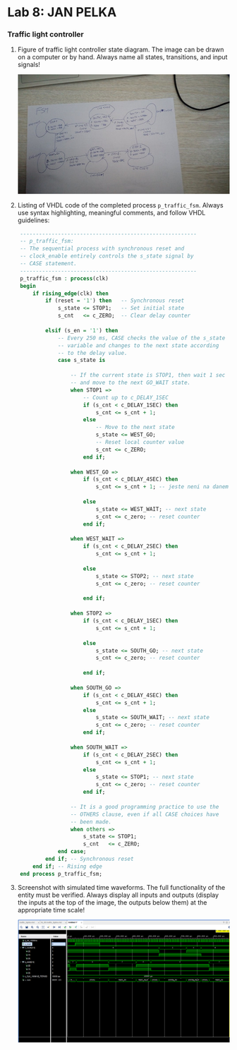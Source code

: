 # Lab 8: JAN PELKA

### Traffic light controller

1. Figure of traffic light controller state diagram. The image can be drawn on a computer or by hand. Always name all states, transitions, and input signals!

   ![your figure](https://github.com/jamo796/-digital-electronics-1/blob/main/labs/08-traffic_lights/img/277982447_949491495715791_306315107325739923_n1.jpg)

2. Listing of VHDL code of the completed process `p_traffic_fsm`. Always use syntax highlighting, meaningful comments, and follow VHDL guidelines:

```vhdl
    --------------------------------------------------------
    -- p_traffic_fsm:
    -- The sequential process with synchronous reset and 
    -- clock_enable entirely controls the s_state signal by 
    -- CASE statement.
    --------------------------------------------------------
    p_traffic_fsm : process(clk)
    begin
        if rising_edge(clk) then
            if (reset = '1') then   -- Synchronous reset
                s_state <= STOP1;   -- Set initial state
                s_cnt   <= c_ZERO;  -- Clear delay counter

            elsif (s_en = '1') then
                -- Every 250 ms, CASE checks the value of the s_state 
                -- variable and changes to the next state according 
                -- to the delay value.
                case s_state is

                    -- If the current state is STOP1, then wait 1 sec
                    -- and move to the next GO_WAIT state.
                    when STOP1 =>
                        -- Count up to c_DELAY_1SEC
                        if (s_cnt < c_DELAY_1SEC) then
                            s_cnt <= s_cnt + 1;
                        else
                            -- Move to the next state
                            s_state <= WEST_GO;
                            -- Reset local counter value
                            s_cnt <= c_ZERO;
                        end if;

                    when WEST_GO =>
                        if (s_cnt < c_DELAY_4SEC) then
                            s_cnt <= s_cnt + 1; -- jeste neni na danem case a je treba cekat
                            
                        else
                            s_state <= WEST_WAIT; -- next state
                            s_cnt <= c_zero; -- reset counter
                        end if;
                            
                    when WEST_WAIT =>                            
                        if (s_cnt < c_DELAY_2SEC) then
                            s_cnt <= s_cnt + 1;
                            
                        else
                            s_state <= STOP2; -- next state
                            s_cnt <= c_zero; -- reset counter
                            
                        end if;

                    when STOP2 =>                            
                        if (s_cnt < c_DELAY_1SEC) then
                            s_cnt <= s_cnt + 1;
                            
                        else
                            s_state <= SOUTH_GO; -- next state
                            s_cnt <= c_zero; -- reset counter
                            
                        end if;

                    when SOUTH_GO =>                            
                        if (s_cnt < c_DELAY_4SEC) then
                            s_cnt <= s_cnt + 1;
                        else
                            s_state <= SOUTH_WAIT; -- next state
                            s_cnt <= c_zero; -- reset counter                            
                        end if;

                    when SOUTH_WAIT =>                            
                        if (s_cnt < c_DELAY_2SEC) then
                            s_cnt <= s_cnt + 1;
                        else
                            s_state <= STOP1; -- next state
                            s_cnt <= c_zero; -- reset counter                            
                        end if;

                    -- It is a good programming practice to use the 
                    -- OTHERS clause, even if all CASE choices have 
                    -- been made.
                    when others =>
                        s_state <= STOP1;
                        s_cnt   <= c_ZERO;
                end case;
            end if; -- Synchronous reset
        end if; -- Rising edge
    end process p_traffic_fsm;

```

3. Screenshot with simulated time waveforms. The full functionality of the entity must be verified. Always display all inputs and outputs (display the inputs at the top of the image, the outputs below them) at the appropriate time scale!

   ![your figure](https://github.com/jamo796/-digital-electronics-1/blob/main/labs/08-traffic_lights/img/wawe.jpg)
